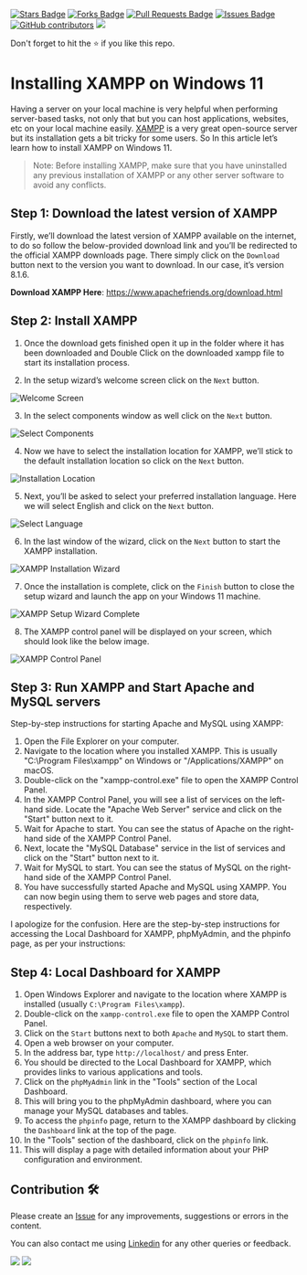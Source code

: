 <a href="https://github.com/drshahizan/learn-php/stargazers"><img src="https://img.shields.io/github/stars/drshahizan/learn-php" alt="Stars Badge"/></a>
<a href="https://github.com/drshahizan/learn-php/network/members"><img src="https://img.shields.io/github/forks/drshahizan/learn-php" alt="Forks Badge"/></a>
<a href="https://github.com/drshahizan/learn-php/pulls"><img src="https://img.shields.io/github/issues-pr/drshahizan/learn-php" alt="Pull Requests Badge"/></a>
<a href="https://github.com/drshahizan/learn-php/issues"><img src="https://img.shields.io/github/issues/drshahizan/learn-php" alt="Issues Badge"/></a>
<a href="https://github.com/drshahizan/learn-php/graphs/contributors"><img alt="GitHub contributors" src="https://img.shields.io/github/contributors/drshahizan/learn-php?color=2b9348"></a>
![](https://visitor-badge.glitch.me/badge?page_id=drshahizan/learn-php)

Don't forget to hit the :star: if you like this repo.

# Installing XAMPP on Windows 11

Having a server on your local machine is very helpful when performing server-based tasks, not only that but you can host applications, websites, etc on your local machine easily. [XAMPP](https://en.wikipedia.org/wiki/XAMPP) is a very great open-source server but its installation gets a bit tricky for some users. So In this article let’s learn how to install XAMPP on Windows 11.

> Note: Before installing XAMPP, make sure that you have uninstalled any previous installation of XAMPP or any other server software to avoid any conflicts.


## Step 1: Download the latest version of XAMPP

Firstly, we’ll download the latest version of XAMPP available on the internet, to do so follow the below-provided download link and you’ll be redirected to the official XAMPP downloads page. There simply click on the `Download` button next to the version you want to download. In our case, it’s version 8.1.6.

**Download XAMPP Here**: https://www.apachefriends.org/download.html

## Step 2: Install XAMPP

1. Once the download gets finished open it up in the folder where it has been downloaded and Double Click on the downloaded xampp file to start its installation process.

2. In the setup wizard’s welcome screen click on the `Next` button.

![Welcome Screen](https://techdecodetutorials.com/wp-content/uploads/2021/08/3_20210819_163744_0002.png?ezimgfmt=rs:770x433/rscb1/ng:webp/ngcb1)

3. In the select components window as well click on the `Next` button.

![Select Components](https://techdecodetutorials.com/wp-content/uploads/2021/08/4_20210819_163744_0003.png?ezimgfmt=rs:770x433/rscb1/ng:webp/ngcb1)

4. Now we have to select the installation location for XAMPP, we’ll stick to the default installation location so click on the `Next` button.

![Installation Location](https://techdecodetutorials.com/wp-content/uploads/2021/08/5_20210819_163744_0004.png?ezimgfmt=rs:770x433/rscb1/ng:webp/ngcb1)

5. Next, you’ll be asked to select your preferred installation language. Here we will select English and click on the `Next` button.

![Select Language](https://techdecodetutorials.com/wp-content/uploads/2021/08/6_20210819_163744_0005.png?ezimgfmt=rs:770x433/rscb1/ng:webp/ngcb1)

6. In the last window of the wizard, click on the `Next` button to start the XAMPP installation.

![XAMPP Installation Wizard](https://techdecodetutorials.com/wp-content/uploads/2021/08/7_20210819_163744_0006.png?ezimgfmt=rs:770x433/rscb1/ng:webp/ngcb1)

7. Once the installation is complete, click on the `Finish` button to close the setup wizard and launch the app on your Windows 11 machine.

![XAMPP Setup Wizard Complete](https://techdecodetutorials.com/wp-content/uploads/2021/08/8_20210819_163744_0007.png?ezimgfmt=rs:770x433/rscb1/ng:webp/ngcb1)

8. The XAMPP control panel will be displayed on your screen, which should look like the below image.

![XAMPP Control Panel](https://techdecodetutorials.com/wp-content/uploads/2021/08/0001-6300368137_20210820_175124_0000.png?ezimgfmt=rs:770x433/rscb1/ng:webp/ngcb1)

## Step 3: Run XAMPP and Start Apache and MySQL servers

Step-by-step instructions for starting Apache and MySQL using XAMPP:

1. Open the File Explorer on your computer.
2. Navigate to the location where you installed XAMPP. This is usually "C:\Program Files\xampp" on Windows or "/Applications/XAMPP" on macOS.
3. Double-click on the "xampp-control.exe" file to open the XAMPP Control Panel.
4. In the XAMPP Control Panel, you will see a list of services on the left-hand side. Locate the "Apache Web Server" service and click on the "Start" button next to it.
5. Wait for Apache to start. You can see the status of Apache on the right-hand side of the XAMPP Control Panel.
6. Next, locate the "MySQL Database" service in the list of services and click on the "Start" button next to it.
7. Wait for MySQL to start. You can see the status of MySQL on the right-hand side of the XAMPP Control Panel.
8. You have successfully started Apache and MySQL using XAMPP. You can now begin using them to serve web pages and store data, respectively.

I apologize for the confusion. Here are the step-by-step instructions for accessing the Local Dashboard for XAMPP, phpMyAdmin, and the phpinfo page, as per your instructions:

## Step 4: Local Dashboard for XAMPP

1. Open Windows Explorer and navigate to the location where XAMPP is installed (usually `C:\Program Files\xampp`).
2. Double-click on the `xampp-control.exe` file to open the XAMPP Control Panel.
3. Click on the `Start` buttons next to both `Apache` and `MySQL` to start them.
4. Open a web browser on your computer.
5. In the address bar, type `http://localhost/` and press Enter.
6. You should be directed to the Local Dashboard for XAMPP, which provides links to various applications and tools.
7. Click on the `phpMyAdmin` link in the "Tools" section of the Local Dashboard.
8. This will bring you to the phpMyAdmin dashboard, where you can manage your MySQL databases and tables.
9. To access the `phpinfo` page, return to the XAMPP dashboard by clicking the `Dashboard` link at the top of the page.
10. In the "Tools" section of the dashboard, click on the `phpinfo` link.
11. This will display a page with detailed information about your PHP configuration and environment.


## Contribution 🛠️
Please create an [Issue](https://github.com/drshahizan/learn-php/issues) for any improvements, suggestions or errors in the content.

You can also contact me using [Linkedin](https://www.linkedin.com/in/drshahizan/) for any other queries or feedback.

![](https://komarev.com/ghpvc/?username=drshahizan&label=Views&color=0e75b6&style=flat)
![](https://hit.yhype.me/github/profile?user_id=81284918)

